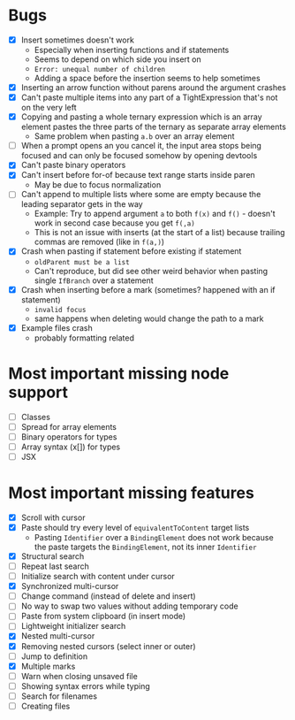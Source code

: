 # Bugs

- [x] Insert sometimes doesn't work
  - Especially when inserting functions and if statements
  - Seems to depend on which side you insert on
  - `Error: unequal number of children`
  - Adding a space before the insertion seems to help sometimes
- [x] Inserting an arrow function without parens around the argument crashes
- [x] Can't paste multiple items into any part of a TightExpression that's not on the very left
- [x] Copying and pasting a whole ternary expression which is an array element pastes the three parts of the ternary as separate array elements
  - Same problem when pasting `a.b` over an array element
- [ ] When a prompt opens an you cancel it, the input area stops being focused and can only be focused somehow by opening devtools
- [x] Can't paste binary operators
- [x] Can't insert before for-of because text range starts inside paren
  - May be due to focus normalization
- [ ] Can't append to multiple lists where some are empty because the leading separator gets in the way
  - Example: Try to append argument `a` to both `f(x)` and `f()` - doesn't work in second case because you get `f(,a)`
  - This is not an issue with inserts (at the start of a list) because trailing commas are removed (like in `f(a,)`)
- [x] Crash when pasting if statement before existing if statement
  - `oldParent must be a list`
  - Can't reproduce, but did see other weird behavior when pasting single `IfBranch` over a statement
- [x] Crash when inserting before a mark (sometimes? happened with an if statement)
  - `invalid focus`
  - same happens when deleting would change the path to a mark
- [x] Example files crash
  - probably formatting related

# Most important missing node support

- [ ] Classes
- [ ] Spread for array elements
- [ ] Binary operators for types
- [ ] Array syntax (x[]) for types
- [ ] JSX

# Most important missing features

- [x] Scroll with cursor
- [x] Paste should try every level of `equivalentToContent` target lists
  - Pasting `Identifier` over a `BindingElement` does not work because the paste targets the `BindingElement`, not its inner `Identifier`
- [x] Structural search
- [ ] Repeat last search
- [ ] Initialize search with content under cursor
- [x] Synchronized multi-cursor
- [ ] Change command (instead of delete and insert)
- [ ] No way to swap two values without adding temporary code
- [ ] Paste from system clipboard (in insert mode)
- [ ] Lightweight initializer search
- [x] Nested multi-cursor
- [x] Removing nested cursors (select inner or outer)
- [ ] Jump to definition
- [x] Multiple marks
- [ ] Warn when closing unsaved file
- [ ] Showing syntax errors while typing
- [ ] Search for filenames
- [ ] Creating files
